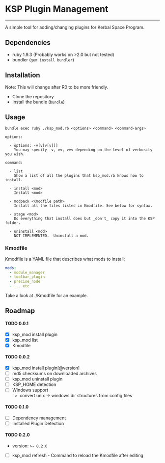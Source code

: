 # KSP Plugin Management
---

A simple tool for adding/changing plugins for Kerbal Space Program.

## Dependencies

  - ruby 1.9.3 (Probably works on >2.0 but not tested)
  - bundler (`gem install bundler`)

## Installation

Note: This will change after R0 to be more friendly.

  - Clone the repository
  - Install the bundle (`bundle`)

## Usage

```shell
bundle exec ruby ./ksp_mod.rb <options> <command> <command-args>

options:

  - options: -v[v[v[v]]]
    You may specify -v, vv, vvv depending on the level of verbosity you wish.

command:

  - list
    Show a list of all the plugins that ksp_mod.rb knows how to install.

  - install <mod>
    Install <mod>

  - modpack <Kmodfile path>
    Install all the files listed in Kmodfile. See below for syntax.

  - stage <mod>
    Do everything that install does but _don't_ copy it into the KSP folder.

  - uninstall <mod>
    NOT IMPLEMENTED.  Uninstall a mod.

```

### Kmodfile
Kmodfile is a YAML file that describes what mods to install:

```yaml
mods:
  - module_manager
  - toolbar_plugin
  - precise_node
  - ... etc
```

Take a look at ./Kmodfile for an example.

## Roadmap

#### TODO 0.0.1

  - [x] ksp_mod install plugin
  - [x] ksp_mod list
  - [x] Kmodfile

#### TODO 0.0.2

  - [x] ksp_mod install plugin[@version]
  - [ ] md5 checksums on downloaded archives
  - [ ] ksp_mod uninstall plugin
  - [ ] KSP_HOME detection
  - [ ] Windows support
    - convert unix -> windows dir structures from config files

#### TODO 0.1.0

  - [ ] Dependency management
  - [ ] Installed Plugin Detection

#### TODO 0.2.0

  - version: `>~ 0.2.0`
  - [ ] ksp_mod refresh - Command to reload the Kmodfile after editing
